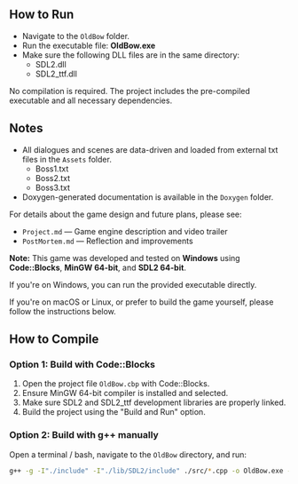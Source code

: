 ## How to Run

- Navigate to the `OldBow` folder.
- Run the executable file: **OldBow.exe**
- Make sure the following DLL files are in the same directory:
  - SDL2.dll
  - SDL2_ttf.dll

No compilation is required. The project includes the pre-compiled executable and all necessary dependencies.

## Notes

- All dialogues and scenes are data-driven and loaded from external txt files in the `Assets` folder.
	- Boss1.txt
	- Boss2.txt
	- Boss3.txt
- Doxygen-generated documentation is available in the `Doxygen` folder.

For details about the game design and future plans, please see:
- `Project.md` — Game engine description and video trailer
- `PostMortem.md` — Reflection and improvements

**Note:** This game was developed and tested on **Windows** using **Code::Blocks**, **MinGW 64-bit**, and **SDL2 64-bit**. 

If you're on Windows, you can run the provided executable directly.

If you're on macOS or Linux, or prefer to build the game yourself, please follow the instructions below.

## How to Compile

### Option 1: Build with Code::Blocks

1. Open the project file `OldBow.cbp` with Code::Blocks.
2. Ensure MinGW 64-bit compiler is installed and selected.
3. Make sure SDL2 and SDL2_ttf development libraries are properly linked.
4. Build the project using the "Build and Run" option.

### Option 2: Build with g++ manually

Open a terminal / bash, navigate to the `OldBow` directory, and run:

```bash
g++ -g -I"./include" -I"./lib/SDL2/include" ./src/*.cpp -o OldBow.exe -L"./lib/SDL2/lib" -lmingw32 -lSDL2 -lSDL2main -lSDL2_ttf
```